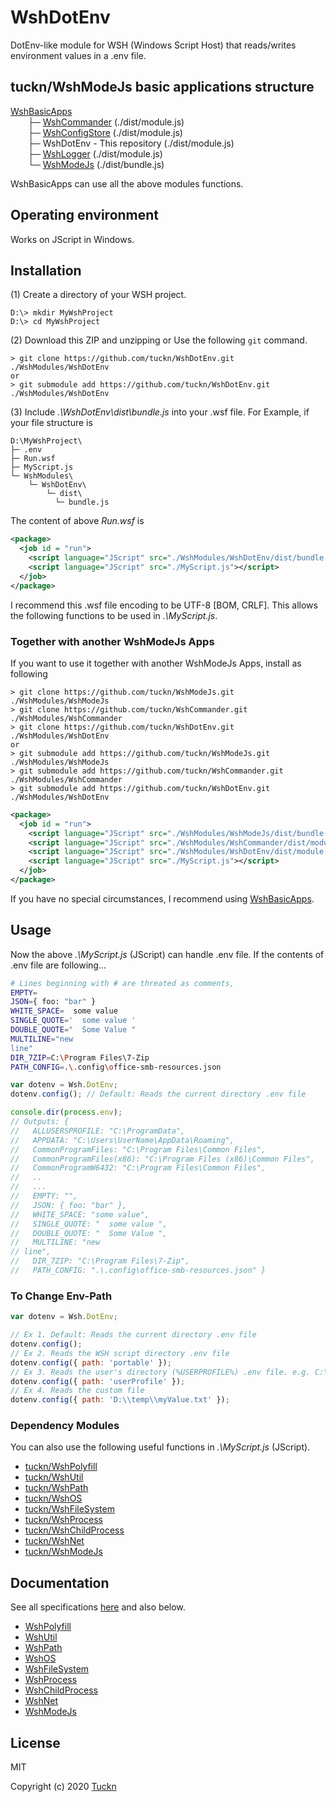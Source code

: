 # WshDotEnv

DotEnv-like module for WSH (Windows Script Host) that reads/writes environment values in a .env file.

## tuckn/WshModeJs basic applications structure

[WshBasicApps](https://github.com/tuckn/WshBasicPackage)  
&emsp;&emsp;├─ [WshCommander](https://github.com/tuckn/WshCommander) (./dist/module.js)  
&emsp;&emsp;├─ [WshConfigStore](https://github.com/tuckn/WshConfigStore) (./dist/module.js)  
&emsp;&emsp;├─ WshDotEnv - This repository (./dist/module.js)  
&emsp;&emsp;├─ [WshLogger](https://github.com/tuckn/WshLogger) (./dist/module.js)  
&emsp;&emsp;└─ [WshModeJs](https://github.com/tuckn/WshModeJs) (./dist/bundle.js)

WshBasicApps can use all the above modules functions.

## Operating environment

Works on JScript in Windows.

## Installation

(1) Create a directory of your WSH project.

```console
D:\> mkdir MyWshProject
D:\> cd MyWshProject
```

(2) Download this ZIP and unzipping or Use the following `git` command.

```console
> git clone https://github.com/tuckn/WshDotEnv.git ./WshModules/WshDotEnv
or
> git submodule add https://github.com/tuckn/WshDotEnv.git ./WshModules/WshDotEnv
```

(3) Include _.\\WshDotEnv\\dist\\bundle.js_ into your .wsf file.
For Example, if your file structure is

```console
D:\MyWshProject\
├─ .env
├─ Run.wsf
├─ MyScript.js
└─ WshModules\
    └─ WshDotEnv\
        └─ dist\
          └─ bundle.js
```

The content of above _Run.wsf_ is

```xml
<package>
  <job id = "run">
    <script language="JScript" src="./WshModules/WshDotEnv/dist/bundle.js"></script>
    <script language="JScript" src="./MyScript.js"></script>
  </job>
</package>
```

I recommend this .wsf file encoding to be UTF-8 [BOM, CRLF].
This allows the following functions to be used in _.\\MyScript.js_.

### Together with another WshModeJs Apps

If you want to use it together with another WshModeJs Apps, install as following

```console
> git clone https://github.com/tuckn/WshModeJs.git ./WshModules/WshModeJs
> git clone https://github.com/tuckn/WshCommander.git ./WshModules/WshCommander
> git clone https://github.com/tuckn/WshDotEnv.git ./WshModules/WshDotEnv
or
> git submodule add https://github.com/tuckn/WshModeJs.git ./WshModules/WshModeJs
> git submodule add https://github.com/tuckn/WshCommander.git ./WshModules/WshCommander
> git submodule add https://github.com/tuckn/WshDotEnv.git ./WshModules/WshDotEnv
```

```xml
<package>
  <job id = "run">
    <script language="JScript" src="./WshModules/WshModeJs/dist/bundle.js"></script>
    <script language="JScript" src="./WshModules/WshCommander/dist/module.js"></script>
    <script language="JScript" src="./WshModules/WshDotEnv/dist/module.js"></script>
    <script language="JScript" src="./MyScript.js"></script>
  </job>
</package>
```

If you have no special circumstances, I recommend using [WshBasicApps](https://github.com/tuckn/WshBasicPackage).

## Usage

Now the above _.\\MyScript.js_ (JScript) can handle .env file.
If the contents of .env file are following...

```sh
# Lines beginning with # are threated as comments,
EMPTY=
JSON={ foo: "bar" }
WHITE_SPACE=  some value 
SINGLE_QUOTE='  some value '
DOUBLE_QUOTE="  Some Value "
MULTILINE="new
line"
DIR_7ZIP=C:\Program Files\7-Zip
PATH_CONFIG=.\.config\office-smb-resources.json
```

```js
var dotenv = Wsh.DotEnv;
dotenv.config(); // Default: Reads the current directory .env file

console.dir(process.env);
// Outputs: {
//   ALLUSERSPROFILE: "C:\ProgramData",
//   APPDATA: "C:\Users\UserName\AppData\Roaming",
//   CommonProgramFiles: "C:\Program Files\Common Files",
//   CommonProgramFiles(x86): "C:\Program Files (x86)\Common Files",
//   CommonProgramW6432: "C:\Program Files\Common Files",
//   ..
//   ...
//   EMPTY: "",
//   JSON: { foo: "bar" },
//   WHITE_SPACE: "some value",
//   SINGLE_QUOTE: "  some value ",
//   DOUBLE_QUOTE: "  Some Value ",
//   MULTILINE: "new
// line",
//   DIR_7ZIP: "C:\Program Files\7-Zip",
//   PATH_CONFIG: ".\.config\office-smb-resources.json" }
```

### To Change Env-Path

```js
var dotenv = Wsh.DotEnv;

// Ex 1. Default: Reads the current directory .env file
dotenv.config();
// Ex 2. Reads the WSH script directory .env file
dotenv.config({ path: 'portable' });
// Ex 3. Reads the user's directory (%USERPROFILE%) .env file. e.g. C:\Users\<Name>\.env
dotenv.config({ path: 'userProfile' });
// Ex 4. Reads the custom file
dotenv.config({ path: 'D:\\temp\\myValue.txt' });
```

### Dependency Modules

You can also use the following useful functions in _.\\MyScript.js_ (JScript).

- [tuckn/WshPolyfill](https://github.com/tuckn/WshPolyfill)
- [tuckn/WshUtil](https://github.com/tuckn/WshUtil)
- [tuckn/WshPath](https://github.com/tuckn/WshPath)
- [tuckn/WshOS](https://github.com/tuckn/WshOS)
- [tuckn/WshFileSystem](https://github.com/tuckn/WshFileSystem)
- [tuckn/WshProcess](https://github.com/tuckn/WshProcess)
- [tuckn/WshChildProcess](https://github.com/tuckn/WshChildProcess)
- [tuckn/WshNet](https://github.com/tuckn/WshNet)
- [tuckn/WshModeJs](https://github.com/tuckn/WshModeJs)

## Documentation

See all specifications [here](https://docs.tuckn.net/WshDotEnv) and also below.

- [WshPolyfill](https://docs.tuckn.net/WshPolyfill)
- [WshUtil](https://docs.tuckn.net/WshUtil)
- [WshPath](https://docs.tuckn.net/WshPath)
- [WshOS](https://docs.tuckn.net/WshOS)
- [WshFileSystem](https://docs.tuckn.net/WshFileSystem)
- [WshProcess](https://docs.tuckn.net/WshProcess)
- [WshChildProcess](https://docs.tuckn.net/WshChildProcess)
- [WshNet](https://docs.tuckn.net/WshNet)
- [WshModeJs](https://docs.tuckn.net/WshModeJs)

## License

MIT

Copyright (c) 2020 [Tuckn](https://github.com/tuckn)

